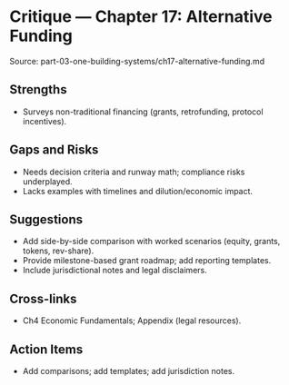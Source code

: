 # Critique — Chapter 17: Alternative Funding

Source: part-03-one-building-systems/ch17-alternative-funding.md

## Strengths
- Surveys non-traditional financing (grants, retrofunding, protocol incentives).

## Gaps and Risks
- Needs decision criteria and runway math; compliance risks underplayed.
- Lacks examples with timelines and dilution/economic impact.

## Suggestions
- Add side-by-side comparison with worked scenarios (equity, grants, tokens, rev-share).
- Provide milestone-based grant roadmap; add reporting templates.
- Include jurisdictional notes and legal disclaimers.

## Cross-links
- Ch4 Economic Fundamentals; Appendix (legal resources).

## Action Items
- Add comparisons; add templates; add jurisdiction notes.


